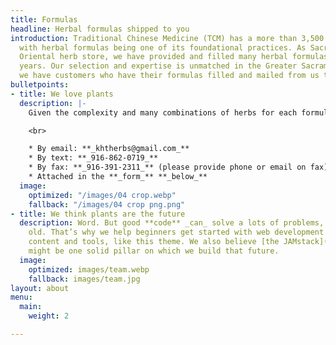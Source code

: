```yaml
---
title: Formulas
headline: Herbal formulas shipped to you
introduction: Traditional Chinese Medicine (TCM) has a more than 3,500 year legacy
  with herbal formulas being one of its foundational practices. As Sacramento’s first
  Oriental herb store, we have provided and filled many herbal formulas for over 32
  years. Our selection and expertise is unmatched in the Greater Sacramento area and
  we have customers who have their formulas filled and mailed from us throughout California.
bulletpoints:
- title: We love plants
  description: |-
    Given the complexity and many combinations of herbs for each formula, we are unable to provide a set price for each package of herbs. Please provide a copy of your formula through your medium of choice:

    <br>

    * By email: **_khtherbs@gmail.com_**
    * By text: **_916-862-0719_**
    * By fax: **_916-391-2311_** (please provide phone or email on fax)
    * Attached in the **_form_** **_below_**
  image:
    optimized: "/images/04 crop.webp"
    fallback: "/images/04 crop png.png"
- title: We think plants are the future
  description: Word. But good **code** _can_ solve a lots of problems, too. New _and_
    old. That’s why we help beginners get started with web development through free
    content and tools, like this theme. We also believe [the JAMstack](https://jamstack.org/)
    might be one solid pillar on which we build that future.
  image:
    optimized: images/team.webp
    fallback: images/team.jpg
layout: about
menu:
  main:
    weight: 2

---
```

